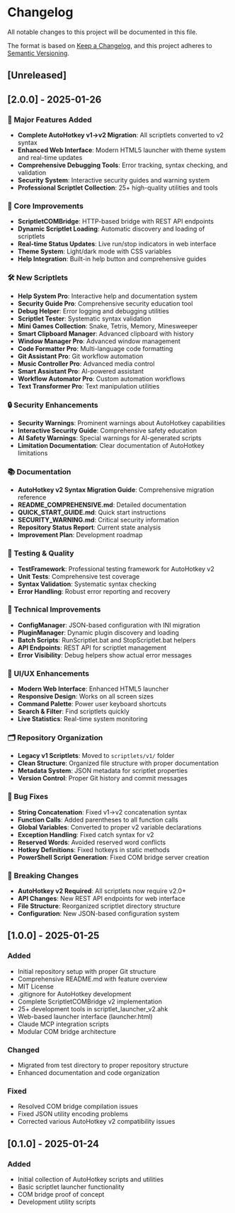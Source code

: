 # Changelog

All notable changes to this project will be documented in this file.

The format is based on [Keep a Changelog](https://keepachangelog.com/en/1.0.0/),
and this project adheres to [Semantic Versioning](https://semver.org/spec/v2.0.0.html).

## [Unreleased]

## [2.0.0] - 2025-01-26

### 🚀 Major Features Added
- **Complete AutoHotkey v1→v2 Migration**: All scriptlets converted to v2 syntax
- **Enhanced Web Interface**: Modern HTML5 launcher with theme system and real-time updates
- **Comprehensive Debugging Tools**: Error tracking, syntax checking, and validation
- **Security System**: Interactive security guides and warning system
- **Professional Scriptlet Collection**: 25+ high-quality utilities and tools

### 🔧 Core Improvements
- **ScriptletCOMBridge**: HTTP-based bridge with REST API endpoints
- **Dynamic Scriptlet Loading**: Automatic discovery and loading of scriptlets
- **Real-time Status Updates**: Live run/stop indicators in web interface
- **Theme System**: Light/dark mode with CSS variables
- **Help Integration**: Built-in help button and comprehensive guides

### 🛠️ New Scriptlets
- **Help System Pro**: Interactive help and documentation system
- **Security Guide Pro**: Comprehensive security education tool
- **Debug Helper**: Error logging and debugging utilities
- **Scriptlet Tester**: Systematic syntax validation
- **Mini Games Collection**: Snake, Tetris, Memory, Minesweeper
- **Smart Clipboard Manager**: Advanced clipboard with history
- **Window Manager Pro**: Advanced window management
- **Code Formatter Pro**: Multi-language code formatting
- **Git Assistant Pro**: Git workflow automation
- **Music Controller Pro**: Advanced media control
- **Smart Assistant Pro**: AI-powered assistant
- **Workflow Automator Pro**: Custom automation workflows
- **Text Transformer Pro**: Text manipulation utilities

### 🔒 Security Enhancements
- **Security Warnings**: Prominent warnings about AutoHotkey capabilities
- **Interactive Security Guide**: Comprehensive safety education
- **AI Safety Warnings**: Special warnings for AI-generated scripts
- **Limitation Documentation**: Clear documentation of AutoHotkey limitations

### 📚 Documentation
- **AutoHotkey v2 Syntax Migration Guide**: Comprehensive migration reference
- **README_COMPREHENSIVE.md**: Detailed documentation
- **QUICK_START_GUIDE.md**: Quick start instructions
- **SECURITY_WARNING.md**: Critical security information
- **Repository Status Report**: Current state analysis
- **Improvement Plan**: Development roadmap

### 🧪 Testing & Quality
- **TestFramework**: Professional testing framework for AutoHotkey v2
- **Unit Tests**: Comprehensive test coverage
- **Syntax Validation**: Systematic syntax checking
- **Error Handling**: Robust error reporting and recovery

### 🔧 Technical Improvements
- **ConfigManager**: JSON-based configuration with INI migration
- **PluginManager**: Dynamic plugin discovery and loading
- **Batch Scripts**: RunScriptlet.bat and StopScriptlet.bat helpers
- **API Endpoints**: REST API for scriptlet management
- **Error Visibility**: Debug helpers show actual error messages

### 🎨 UI/UX Enhancements
- **Modern Web Interface**: Enhanced HTML5 launcher
- **Responsive Design**: Works on all screen sizes
- **Command Palette**: Power user keyboard shortcuts
- **Search & Filter**: Find scriptlets quickly
- **Live Statistics**: Real-time system monitoring

### 🗂️ Repository Organization
- **Legacy v1 Scriptlets**: Moved to `scriptlets/v1/` folder
- **Clean Structure**: Organized file structure with proper documentation
- **Metadata System**: JSON metadata for scriptlet properties
- **Version Control**: Proper Git history and commit messages

### 🐛 Bug Fixes
- **String Concatenation**: Fixed v1→v2 concatenation syntax
- **Function Calls**: Added parentheses to all function calls
- **Global Variables**: Converted to proper v2 variable declarations
- **Exception Handling**: Fixed catch syntax for v2
- **Reserved Words**: Avoided reserved word conflicts
- **Hotkey Definitions**: Fixed hotkeys in static methods
- **PowerShell Script Generation**: Fixed COM bridge server creation

### 🔄 Breaking Changes
- **AutoHotkey v2 Required**: All scriptlets now require v2.0+
- **API Changes**: New REST API endpoints for web interface
- **File Structure**: Reorganized scriptlet directory structure
- **Configuration**: New JSON-based configuration system

## [1.0.0] - 2025-01-25

### Added
- Initial repository setup with proper Git structure
- Comprehensive README.md with feature overview
- MIT License
- .gitignore for AutoHotkey development
- Complete ScriptletCOMBridge v2 implementation
- 25+ development tools in scriptlet_launcher_v2.ahk
- Web-based launcher interface (launcher.html)
- Claude MCP integration scripts
- Modular COM bridge architecture

### Changed
- Migrated from test directory to proper repository structure
- Enhanced documentation and code organization

### Fixed
- Resolved COM bridge compilation issues
- Fixed JSON utility encoding problems
- Corrected various AutoHotkey v2 compatibility issues

## [0.1.0] - 2025-01-24

### Added
- Initial collection of AutoHotkey scripts and utilities
- Basic scriptlet launcher functionality
- COM bridge proof of concept
- Development utility scripts
